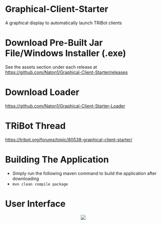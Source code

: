 # Graphical-Client-Starter
A graphical display to automatically launch TRiBot clients

# Download Pre-Built Jar File/Windows Installer (.exe)
See the assets section under each release at https://github.com/Naton1/Graphical-Client-Starter/releases

# Download Loader
https://github.com/Naton1/Graphical-Client-Starter-Loader

# TRiBot Thread
https://tribot.org/forums/topic/80538-graphical-client-starter/

# Building The Application
- Simply run the following maven command to build the application after downloading
- `mvn clean compile package`

# User Interface
<p align="center">
  <img src="https://i.gyazo.com/d269339394d6affb1d94364df1ff644e.png"/>
</p>
